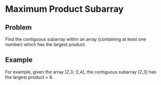 Maximum Product Subarray
===

## Problem

Find the contiguous subarray within an array (containing at least one number) which has the largest product.


## Example

For example, given the array [2,3,-2,4], the contiguous subarray [2,3] has the largest product = 6.